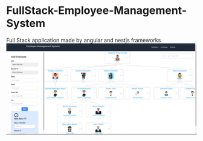 # FullStack-Employee-Management-System
Full Stack application made by angular and nestjs frameworks
![Overview of the project](https://github.com/yabulala432/FullStack-Employee-Management-System/blob/main/Front%20End/src/assets/screenShot.jpg)

